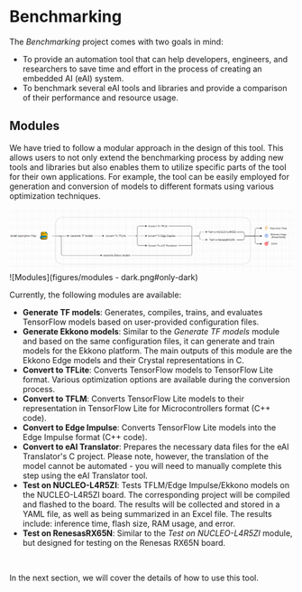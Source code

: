 # Benchmarking

The *Benchmarking* project comes with two goals in mind:

- To provide an automation tool that can help developers, engineers, and researchers to save time and effort in the process of creating an embedded AI (eAI) system.
- To benchmark several eAI tools and libraries and provide a comparison of their performance and resource usage.

## Modules

We have tried to follow a modular approach in the design of this tool. This allows users to not only extend the benchmarking process by adding new tools and libraries but also enables them to utilize specific parts of the tool for their own applications. For example, the tool can be easily employed for generation and conversion of models to different formats using various optimization techniques.

![Modules](figures/modules.png#only-light)
![Modules](figures/modules - dark.png#only-dark)

Currently, the following modules are available:

- **Generate TF models**: Generates, compiles, trains, and evaluates TensorFlow models based on user-provided configuration files.
- **Generate Ekkono models**: Similar to the *Generate TF models* module and based on the same configuration files, it can generate and train models for the Ekkono platform. The main outputs of this module are the Ekkono Edge models and their Crystal representations in C.
- **Convert to TFLite**: Converts TensorFlow models to TensorFlow Lite format. Various optimization options are available during the conversion process.
- **Convert to TFLM**: Converts TensorFlow Lite models to their representation in TensorFlow Lite for Microcontrollers format (C++ code).
- **Convert to Edge Impulse**: Converts TensorFlow Lite models into the Edge Impulse format (C++ code).
- **Convert to eAI Translator**: Prepares the necessary data files for the eAI Translator's C project. Please note, however, the translation of the model cannot be automated - you will need to manually complete this step using the eAI Translator tool.
- **Test on NUCLEO-L4R5ZI**: Tests TFLM/Edge Impulse/Ekkono models on the NUCLEO-L4R5ZI board. The corresponding project will be compiled and flashed to the board. The results will be collected and stored in a YAML file, as well as being summarized in an Excel file. The results include: inference time, flash size, RAM usage, and error.
- **Test on RenesasRX65N**: Similar to the *Test on NUCLEO-L4R5ZI* module, but designed for testing on the Renesas RX65N board.

<br/>

In the next section, we will cover the details of how to use this tool.
